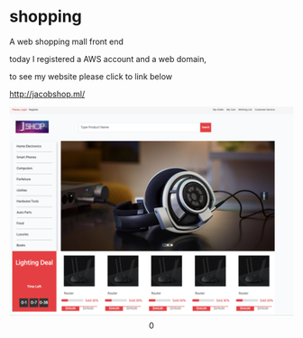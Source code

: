 # shopping
A web shopping mall front end


today I registered a AWS account and a web domain, 

to see my website please click to link below


http://jacobshop.ml/




<p align="center">
  <img src="https://github.com/kkwangsir/shopping/blob/master/img/page.png?raw=true">0
</p>
